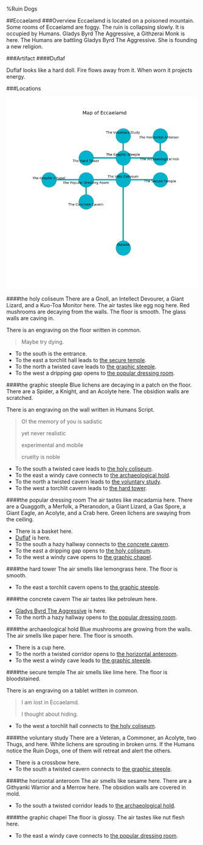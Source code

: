 %Ruin Dogs

##Eccaelamd
###Overview
Eccaelamd is located on a poisoned mountain. Some rooms of Eccaelamd are foggy. The ruin is collapsing slowly. It is occupied by Humans. <a name="Gladys-Byrd-The-Aggressive"></a>Gladys Byrd The Aggressive, a Githzerai Monk is here. The Humans are battling Gladys Byrd The Aggressive. She  is founding a new religion. 



###Artifact
####<a name="Duflaf"></a>Duflaf


Duflaf looks like a hard doll. Fire flows away from it. When worn it projects energy. 





###Locations


![](../v1/images/Eccaelamd.png)

####<a name="the-holy-coliseum"></a>the holy coliseum
There are a Gnoll, an Intellect Devourer, a Giant Lizard, and a Kuo-Toa Monitor here. The air tastes like egg nog here. Red mushrooms are decaying from the walls. The floor is smooth. The glass walls are caving in. 

There is an engraving on the floor written in common. 

> Maybe try dying.
>


* To the south is the entrance.
* To the east a torchlit hall leads to [the secure temple](#the-secure-temple).
* To the north a twisted cave leads to [the graphic steeple](#the-graphic-steeple).
* To the west a dripping gap opens to [the popular dressing room](#the-popular-dressing-room).


####<a name="the-graphic-steeple"></a>the graphic steeple
Blue lichens are decaying in a patch on the floor. There are a Spider, a Knight, and an Acolyte here. The obsidion walls are scratched. 

There is an engraving on the wall written in Humans Script. 

> O! the memory of you is sadistic
>
> yet never realistic
>
> experimental and mobile
>
> cruelty is noble
>


* To the south a twisted cave leads to [the holy coliseum](#the-holy-coliseum).
* To the east a windy cave connects to [the archaeological hold](#the-archaeological-hold).
* To the north a twisted cavern leads to [the voluntary study](#the-voluntary-study).
* To the west a torchlit cavern leads to [the hard tower](#the-hard-tower).


####<a name="the-popular-dressing-room"></a>the popular dressing room
The air tastes like macadamia here. There are a Quaggoth, a Merfolk, a Pteranodon, a Giant Lizard, a Gas Spore, a Giant Eagle, an Acolyte, and a Crab here. Green lichens are swaying from the ceiling. 



* There is a basket here.
* [Duflaf](#Duflaf) is here.
* To the south a hazy hallway connects to [the concrete cavern](#the-concrete-cavern).
* To the east a dripping gap opens to [the holy coliseum](#the-holy-coliseum).
* To the west a windy cave opens to [the graphic chapel](#the-graphic-chapel).


####<a name="the-hard-tower"></a>the hard tower
The air smells like lemongrass here. The floor is smooth. 



* To the east a torchlit cavern opens to [the graphic steeple](#the-graphic-steeple).


####<a name="the-concrete-cavern"></a>the concrete cavern
The air tastes like petroleum here. 



* [Gladys Byrd The Aggressive](#Gladys-Byrd-The-Aggressive) is here.
* To the north a hazy hallway opens to [the popular dressing room](#the-popular-dressing-room).


####<a name="the-archaeological-hold"></a>the archaeological hold
Blue mushrooms are growing from the walls. The air smells like paper here. The floor is smooth. 



* There is a cup here.
* To the north a twisted corridor opens to [the horizontal anteroom](#the-horizontal-anteroom).
* To the west a windy cave leads to [the graphic steeple](#the-graphic-steeple).


####<a name="the-secure-temple"></a>the secure temple
The air smells like lime here. The floor is bloodstained. 

There is an engraving on a tablet written in common. 

> I am lost in Eccaelamd.
>
> I thought about hiding.
>


* To the west a torchlit hall connects to [the holy coliseum](#the-holy-coliseum).


####<a name="the-voluntary-study"></a>the voluntary study
There are a Veteran, a Commoner, an Acolyte, two Thugs, and  here. White lichens are sprouting in broken urns. If the Humans notice the Ruin Dogs, one of them will retreat and alert the others. 



* There is a crossbow here.
* To the south a twisted cavern connects to [the graphic steeple](#the-graphic-steeple).


####<a name="the-horizontal-anteroom"></a>the horizontal anteroom
The air smells like sesame here. There are a Githyanki Warrior and a Merrow here. The obsidion walls are covered in mold. 



* To the south a twisted corridor leads to [the archaeological hold](#the-archaeological-hold).


####<a name="the-graphic-chapel"></a>the graphic chapel
The floor is glossy. The air tastes like nut flesh here. 



* To the east a windy cave connects to [the popular dressing room](#the-popular-dressing-room).


